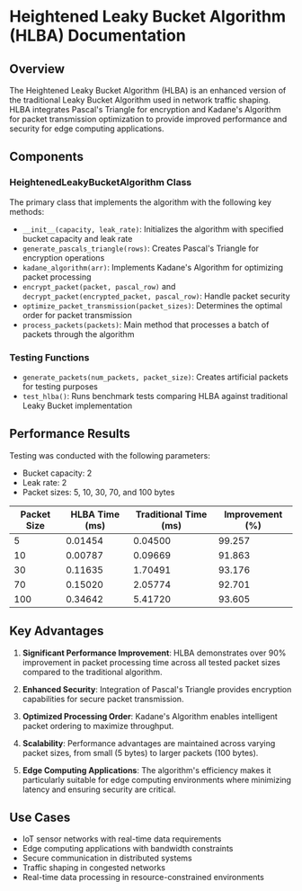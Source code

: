 # Heightened Leaky Bucket Algorithm (HLBA) Documentation

## Overview
The Heightened Leaky Bucket Algorithm (HLBA) is an enhanced version of the traditional Leaky Bucket Algorithm used in network traffic shaping. HLBA integrates Pascal's Triangle for encryption and Kadane's Algorithm for packet transmission optimization to provide improved performance and security for edge computing applications.

## Components

### HeightenedLeakyBucketAlgorithm Class
The primary class that implements the algorithm with the following key methods:

- `__init__(capacity, leak_rate)`: Initializes the algorithm with specified bucket capacity and leak rate
- `generate_pascals_triangle(rows)`: Creates Pascal's Triangle for encryption operations
- `kadane_algorithm(arr)`: Implements Kadane's Algorithm for optimizing packet processing
- `encrypt_packet(packet, pascal_row)` and `decrypt_packet(encrypted_packet, pascal_row)`: Handle packet security
- `optimize_packet_transmission(packet_sizes)`: Determines the optimal order for packet transmission
- `process_packets(packets)`: Main method that processes a batch of packets through the algorithm

### Testing Functions
- `generate_packets(num_packets, packet_size)`: Creates artificial packets for testing purposes
- `test_hlba()`: Runs benchmark tests comparing HLBA against traditional Leaky Bucket implementation

## Performance Results

Testing was conducted with the following parameters:
- Bucket capacity: 2
- Leak rate: 2
- Packet sizes: 5, 10, 30, 70, and 100 bytes

| Packet Size | HLBA Time (ms) | Traditional Time (ms) | Improvement (%) |
|-------------|----------------|------------------------|-----------------|
| 5           | 0.01454        | 0.04500                | 99.257          |
| 10          | 0.00787        | 0.09669                | 91.863          |
| 30          | 0.11635        | 1.70491                | 93.176          |
| 70          | 0.15020        | 2.05774                | 92.701          |
| 100         | 0.34642        | 5.41720                | 93.605          |

## Key Advantages

1. **Significant Performance Improvement**: HLBA demonstrates over 90% improvement in packet processing time across all tested packet sizes compared to the traditional algorithm.

2. **Enhanced Security**: Integration of Pascal's Triangle provides encryption capabilities for secure packet transmission.

3. **Optimized Processing Order**: Kadane's Algorithm enables intelligent packet ordering to maximize throughput.

4. **Scalability**: Performance advantages are maintained across varying packet sizes, from small (5 bytes) to larger packets (100 bytes).

5. **Edge Computing Applications**: The algorithm's efficiency makes it particularly suitable for edge computing environments where minimizing latency and ensuring security are critical.

## Use Cases

- IoT sensor networks with real-time data requirements
- Edge computing applications with bandwidth constraints
- Secure communication in distributed systems
- Traffic shaping in congested networks
- Real-time data processing in resource-constrained environments
